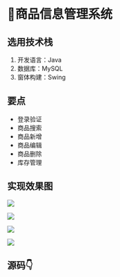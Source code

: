 # 🍿商品信息管理系统

<MyGlobalComponent />


## 选用技术栈

1. 开发语言：Java
2. 数据库：MySQL
3. 窗体构建：Swing

## 要点
- 登录验证
- 商品搜索
- 商品新增
- 商品编辑
- 商品删除
- 库存管理


## 实现效果图


![](http://cdn.qiniu.liyansheng.top/img/06f4d006d9874dcd85bda61efb83302f.png)



![](http://cdn.qiniu.liyansheng.top/img/c5eb2e84fd1e4861ae77d99c359963a4.png)



![](http://cdn.qiniu.liyansheng.top/img/f80abe95d304488bb443592a03c76a47.png)



![](http://cdn.qiniu.liyansheng.top/img/c8ffb7fb603f4913aeeff3f92fff41c4.png)







## 源码👇
<gzh />

<ClientOnly>

 <KeywordTip keyword="商品系统" />

</ClientOnly>

